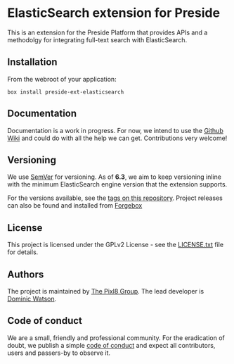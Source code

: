 # ElasticSearch extension for Preside

This is an extension for the Preside Platform that provides APIs and a methodolgy for integrating full-text search with ElasticSearch.

## Installation

From the webroot of your application:

```
box install preside-ext-elasticsearch
```

## Documentation

Documentation is a work in progress. For now, we intend to use the [Github Wiki](https://github.com/pixl8/preside-ext-elasticsearch/wiki) and could do with all the help we can get. Contributions very welcome!

## Versioning

We use [SemVer](https://semver.org) for versioning. As of **6.3**, we aim to keep versioning inline with the minimum ElasticSearch engine version that the extension supports.

For the versions available, see the [tags on this repository](https://github.com/pixl8/preside-ext-elasticsearch/releases). Project releases can also be found and installed from [Forgebox](https://forgebox.io/view/preside-ext-elasticsearch)

## License

This project is licensed under the GPLv2 License - see the [LICENSE.txt](https://github.com/pixl8/Preside-CMS/blob/master/LICENSE.txt) file for details.

## Authors

The project is maintained by [The Pixl8 Group](https://www.pixl8.co.uk). The lead developer is [Dominic Watson](https://github.com/DominicWatson).

## Code of conduct

We are a small, friendly and professional community. For the eradication of doubt, we publish a simple [code of conduct](https://github.com/pixl8/preside-ext-elasticsearch/blob/master/CODE_OF_CONDUCT.md) and expect all contributors, users and passers-by to observe it.